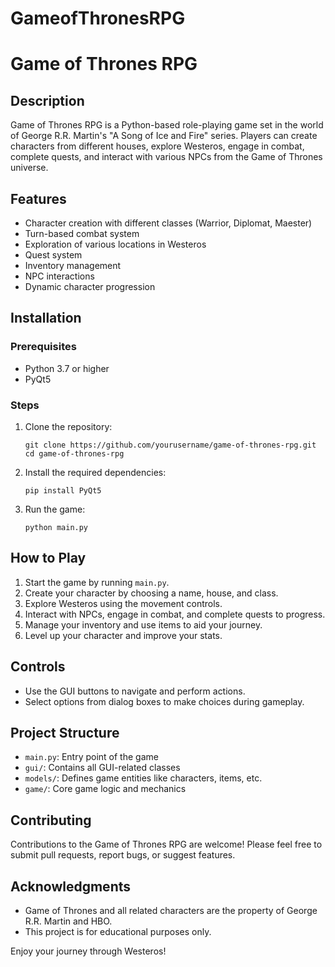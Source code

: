 # GameofThronesRPG

# Game of Thrones RPG

## Description
Game of Thrones RPG is a Python-based role-playing game set in the world of George R.R. Martin's "A Song of Ice and Fire" series. Players can create characters from different houses, explore Westeros, engage in combat, complete quests, and interact with various NPCs from the Game of Thrones universe.

## Features
- Character creation with different classes (Warrior, Diplomat, Maester)
- Turn-based combat system
- Exploration of various locations in Westeros
- Quest system
- Inventory management
- NPC interactions
- Dynamic character progression

## Installation

### Prerequisites
- Python 3.7 or higher
- PyQt5

### Steps
1. Clone the repository:
   ```
   git clone https://github.com/yourusername/game-of-thrones-rpg.git
   cd game-of-thrones-rpg
   ```

2. Install the required dependencies:
   ```
   pip install PyQt5
   ```

3. Run the game:
   ```
   python main.py
   ```

## How to Play
1. Start the game by running `main.py`.
2. Create your character by choosing a name, house, and class.
3. Explore Westeros using the movement controls.
4. Interact with NPCs, engage in combat, and complete quests to progress.
5. Manage your inventory and use items to aid your journey.
6. Level up your character and improve your stats.

## Controls
- Use the GUI buttons to navigate and perform actions.
- Select options from dialog boxes to make choices during gameplay.

## Project Structure
- `main.py`: Entry point of the game
- `gui/`: Contains all GUI-related classes
- `models/`: Defines game entities like characters, items, etc.
- `game/`: Core game logic and mechanics

## Contributing
Contributions to the Game of Thrones RPG are welcome! Please feel free to submit pull requests, report bugs, or suggest features.


## Acknowledgments
- Game of Thrones and all related characters are the property of George R.R. Martin and HBO.
- This project is for educational purposes only.


Enjoy your journey through Westeros!